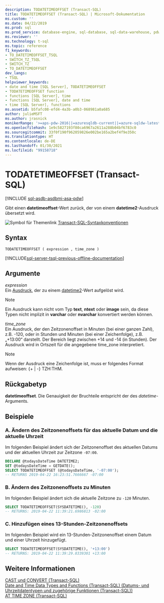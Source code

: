 ```yaml
---
description: TODATETIMEOFFSET (Transact-SQL)
title: TODATETIMEOFFSET (Transact-SQL) | Microsoft-Dokumentation
ms.custom: ''
ms.date: 04/22/2019
ms.prod: sql
ms.prod_service: database-engine, sql-database, sql-data-warehouse, pdw
ms.reviewer: ''
ms.technology: t-sql
ms.topic: reference
f1_keywords:
- TO_DATETIMEOFFSET_TSQL
- SWITCH_TZ_TSQL
- SWITCH_TZ
- TO_DATETIMEOFFSET
dev_langs:
- TSQL
helpviewer_keywords:
- date and time [SQL Server], TODATETIMEOFFSET
- TODATETIMEOFFSET function
- functions [SQL Server], time
- functions [SQL Server], date and time
- time [SQL Server], functions
ms.assetid: b5fafc08-efd4-4a3b-a0b3-068981a0a685
author: julieMSFT
ms.author: jrasnick
monikerRange: '>=aps-pdw-2016||=azuresqldb-current||=azure-sqldw-latest||>=sql-server-2016||>=sql-server-linux-2017||=azuresqldb-mi-current'
ms.openlocfilehash: 1e9c5827193f80ca6967a2611a288b04bf6783c0
ms.sourcegitcommit: 33f0f190f962059826e002be165a2bef4f9e350c
ms.translationtype: HT
ms.contentlocale: de-DE
ms.lasthandoff: 01/30/2021
ms.locfileid: "99158718"
---
```

# <a name="todatetimeoffset-transact-sql"></a>TODATETIMEOFFSET (Transact-SQL)
[!INCLUDE [sql-asdb-asdbmi-asa-pdw](../../includes/applies-to-version/sql-asdb-asdbmi-asa-pdw.md)]

  Gibt einen **datetimeoffset**-Wert zurück, der von einem **datetime2**-Ausdruck übersetzt wird.  
  
 ![Symbol für Themenlink](../../database-engine/configure-windows/media/topic-link.gif "Symbol für Themenlink") [Transact-SQL-Syntaxkonventionen](../../t-sql/language-elements/transact-sql-syntax-conventions-transact-sql.md)  
  
## <a name="syntax"></a>Syntax  
  
```syntaxsql
TODATETIMEOFFSET ( expression , time_zone )  
```  
  
[!INCLUDE[sql-server-tsql-previous-offline-documentation](../../includes/sql-server-tsql-previous-offline-documentation.md)]

## <a name="arguments"></a>Argumente
 *expression*  
 Ein [Ausdruck](../../t-sql/language-elements/expressions-transact-sql.md), der zu einem [datetime2](../../t-sql/data-types/datetime2-transact-sql.md)-Wert aufgelöst wird.  
  
> [!NOTE]  
>  Ein Ausdruck kann nicht vom Typ **text**, **ntext** oder **image** sein, da diese Typen nicht implizit in **varchar** oder **nvarchar** konvertiert werden können.  
  
 *time_zone*  
 Ein Ausdruck, der den Zeitzonenoffset in Minuten (bei einer ganzen Zahl), z.B. -120, oder in Stunden und Minuten (bei einer Zeichenfolge), z.B. „+13:00“ darstellt. Der Bereich liegt zwischen +14 und -14 (in Stunden). Der Ausdruck wird in Ortszeit für die angegebene time_zone interpretiert.  
  
> [!NOTE]  
>  Wenn der Ausdruck eine Zeichenfolge ist, muss er folgendes Format aufweisen: {+ | -} TZH:THM.  
  
## <a name="return-type"></a>Rückgabetyp  
 **datetimeoffset**. Die Genauigkeit der Bruchteile entspricht der des *datetime*-Arguments.  
  
## <a name="examples"></a>Beispiele  
  
### <a name="a-changing-the-time-zone-offset-of-the-current-date-and-time"></a>A. Ändern des Zeitzonenoffsets für das aktuelle Datum und die aktuelle Uhrzeit  
 Im folgenden Beispiel ändert sich der Zeitzonenoffset des aktuellen Datums und der aktuellen Uhrzeit zur Zeitzone `-07:00`.  
  
```sql  
DECLARE @todaysDateTime DATETIME2;  
SET @todaysDateTime = GETDATE();  
SELECT TODATETIMEOFFSET (@todaysDateTime, '-07:00');  
-- RETURNS 2019-04-22 16:23:51.7666667 -07:00  
```  
  
### <a name="b-changing-the-time-zone-offset-in-minutes"></a>B. Ändern des Zeitzonenoffsets zu Minuten  
 Im folgenden Beispiel ändert sich die aktuelle Zeitzone zu `-120` Minuten.  
  
```sql  
SELECT TODATETIMEOFFSET(SYSDATETIME(), -120)
-- RETURNS: 2019-04-22 11:39:21.6986813 -02:00  
```  
  
### <a name="c-adding-a-13-hour-time-zone-offset"></a>C. Hinzufügen eines 13-Stunden-Zeitzonenoffsets  
 Im folgenden Beispiel wird ein 13-Stunden-Zeitzonenoffset einem Datum und einer Uhrzeit hinzugefügt.  
  
```sql  
SELECT TODATETIMEOFFSET(SYSDATETIME(), '+13:00')
-- RETURNS: 2019-04-22 11:39:29.0339301 +13:00
```  
  
## <a name="see-also"></a>Weitere Informationen  
 [CAST und CONVERT &#40;Transact-SQL&#41;](../../t-sql/functions/cast-and-convert-transact-sql.md)   
 [Date and Time Data Types and Functions &#40;Transact-SQL&#41; (Datums- und Uhrzeitdatentypen und zugehörige Funktionen &#40;Transact-SQL&#41;)](../../t-sql/functions/date-and-time-data-types-and-functions-transact-sql.md)   
 [AT TIME ZONE &#40;Transact-SQL&#41;](../../t-sql/queries/at-time-zone-transact-sql.md)  
  
  


